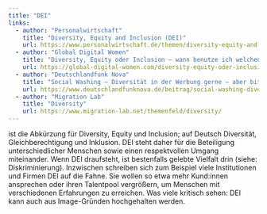 ```yaml
---
title: "DEI"
links:
  - author: "Personalwirtschaft"
    title: "Diversity, Equity and Inclusion (DEI)"
    url: https://www.personalwirtschaft.de/themen/diversity-equity-and-inclusion-dei/
  - author: "Global Digital Women"
    title: "Diversity, Equity oder Inclusion – wann benutze ich welchen Begriff?"
    url: https://global-digital-women.com/diversity-equity-oder-inclusion-wann-benutze-ich-welchen-begriff/
  - author: "Deutschlandfunk Nova"
    title: "Social Washing – Diversität in der Werbung gerne – aber bitte ernst gemeint!"
    url: https://www.deutschlandfunknova.de/beitrag/social-washing-diversitaet-in-der-werbung
  - author: "Migration Lab"
    title: "Diversity"
    url: https://www.migration-lab.net/themenfeld/diversity/
---
```


ist die Abkürzung für Diversity, Equity und Inclusion; auf Deutsch Diversität, Gleichberechtigung und Inklusion. DEI steht daher für die Beteiligung unterschiedlicher Menschen sowie einen respektvollen Umgang miteinander. Wenn DEI draufsteht, ist bestenfalls gelebte Vielfalt drin (siehe: Diskriminierung). Inzwischen schreiben sich zum Beispiel viele Institutionen und Firmen DEI auf die Fahne. Sie wollen so etwa mehr Kund:innen ansprechen oder ihren Talentpool vergrößern, um Menschen mit verschiedenen Erfahrungen zu erreichen. Was viele kritisch sehen: DEI kann auch aus Image-Gründen hochgehalten werden. 